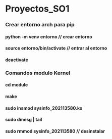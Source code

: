 # Proyectos_SO1
### Crear entorno arch para pip
#### python -m venv entorno      // crear entorno
#### source entorno/bin/activate // entrar al entorno
#### deactivate

### Comandos modulo Kernel

#### cd module
#### make
#### sudo insmod sysinfo_202113580.ko
#### sudo dmesg | tail
#### sudo rmmod sysinfo_202113580 // desinstalar
